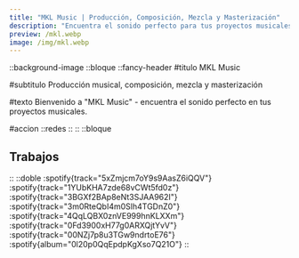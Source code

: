 ```yaml
---
title: "MKL Music | Producción, Composición, Mezcla y Masterización"
description: "Encuentra el sonido perfecto para tus proyectos musicales y descubre el mundo creativo de MKL Music"
preview: /mkl.webp
image: /img/mkl.webp
---
```

::background-image
::bloque
  ::fancy-header
  #titulo
  MKL Music

  #subtitulo
  Producción musical, composición, mezcla y masterización

  #texto
  Bienvenido a "MKL Music" - encuentra el sonido perfecto en tus proyectos musicales.

  #accion
  ::redes
  ::
::
::bloque
  ## Trabajos
::
::doble
  :spotify{track="5xZmjcm7oY9s9AasZ6iQQV"}
  :spotify{track="1YUbKHA7zde68vCWt5fd0z"}
  :spotify{track="3BGXf2BAp8eNt3SJAA962I"}
  :spotify{track="3m0RteQbI4m0Slh4TGDnZ0"}
  :spotify{track="4QqLQBX0znVE999hnKLXXm"}
  :spotify{track="0Fd3900xH77g0ARXQjtYvV"}
  :spotify{track="00NZj7p8u3TGw9ndrtoE76"}
  :spotify{album="0l20p0QqEpdpKgXso7Q21O"}
::
